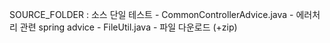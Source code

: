 SOURCE_FOLDER : 소스 단일 테스트
	- CommonControllerAdvice.java
		- 에러처리 관련 spring advice
	- FileUtil.java
		- 파일 다운로드 (+zip)